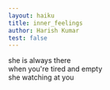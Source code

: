 ```yaml
---
layout: haiku
title: inner_feelings
author: Harish Kumar
test: false
---
```


she is always there<br>
when you're tired and empty<br>
she watching at you<br>